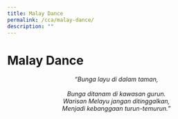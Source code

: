 ```yaml
---
title: Malay Dance
permalink: /cca/malay-dance/
description: ""
---
```

# Malay Dance

<p style="text-align: center;"><i>“Bunga layu di dalam taman,<br> <br> Bunga ditanam di kawasan gurun.  <br> Warisan Melayu jangan ditinggalkan,  <br> Menjadi kebanggaan turun-temurun.”</i></p>